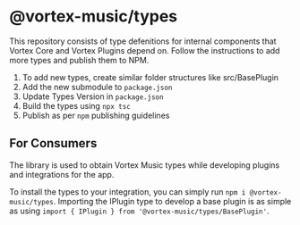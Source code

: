 # @vortex-music/types
This repository consists of type defenitions for internal components that Vortex Core and Vortex
Plugins depend on. Follow the instructions to add more types and publish them to NPM.

1. To add new types, create similar folder structures like src/BasePlugin 
2. Add the new submodule to `package.json` 
3. Update Types Version in `package.json`
4. Build the types using `npx tsc`
5. Publish as per `npm` publishing guidelines

## For Consumers
The library is used to obtain Vortex Music types while developing plugins and integrations for the app.

To install the types to your integration, you can simply run `npm i @vortex-music/types`. Importing the IPlugin type to develop a base plugin is as simple as using `import { IPlugin } from '@vortex-music/types/BasePlugin'`.